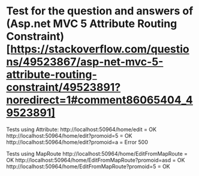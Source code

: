 # Test for the question and answers of (Asp.net MVC 5 Attribute Routing Constraint)[https://stackoverflow.com/questions/49523867/asp-net-mvc-5-attribute-routing-constraint/49523891?noredirect=1#comment86065404_49523891]

Tests using Attribute:
http://localhost:50964/home/edit = OK
http://localhost:50964/home/edit?promoid=5 = OK
http://localhost:50964/home/edit?promoid=a = Error 500


Tests using MapRoute
http://localhost:50964/home/EditFromMapRoute = OK
http://localhost:50964/home/EditFromMapRoute?promoid=asd = OK
http://localhost:50964/home/EditFromMapRoute?promoid=5 = OK
